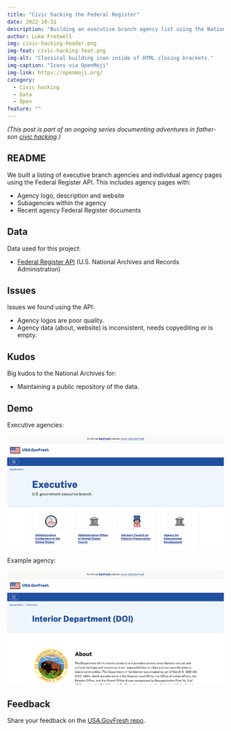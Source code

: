 ```yaml
---
title: "Civic hacking the Federal Register"
date: 2022-10-31
description: "Building an executive branch agency list using the National Archives' Federal Register API."
author: Luke Fretwell
img: civic-hacking-header.png
img-feat: civic-hacking-feat.png
img-alt: "Classical building icon inside of HTML closing brackets."
img-caption: "Icons via OpenMoji"
img-link: https://openmoji.org/
category:
  - Civic hacking
  - Data
  - Open
feature: ""
---
```


*(This post is part of an ongoing series documenting adventures in father-son [civic hacking](/civichacking).)*

## README

We built a listing of executive branch agencies and individual agency pages using the Federal Register API. This includes agency pages with: 

* Agency logo, description and website
* Subagencies within the agency
* Recent agency Federal Register documents

## Data

Data used for this project:

* [Federal Register API](https://www.federalregister.gov/api/v1/agencies/) (U.S. National Archives and Records Administration)

## Issues

Issues we found using the API:

* Agency logos are poor quality.
* Agency data (about, website) is inconsistent, needs copyediting or is empty.

## Kudos

Big kudos to the National Archives for:

* Maintaining a public repository of the data.

## Demo

Executive agencies:

[![Screenshot of USA.GovFresh executive branch agency page](/assets/img/posts/executive-usagovfresh.png)](https://usa.govfresh.com/government/executive/)

Example agency:

[![Screenshot of Department of Interior page on USA.GovFresh](/assets/img/posts/executive-agency-usagovfresh.png)](https://usa.govfresh.com/government/executive/?name=interior-department)

## Feedback

Share your feedback on the [USA.GovFresh repo](https://github.com/govfresh/usa/).